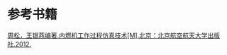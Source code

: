 

# 参考书籍

[周松，王银燕编著.内燃机工作过程仿真技术[M].北京：北京航空航天大学出版社.2012.](https://book.duxiu.com/bookDetail.jsp?dxNumber=000008330103&d=114958C2A66D6F308051F36772C97978&fenlei=1813060106&sw=%E5%86%85%E7%87%83%E6%9C%BA%E5%B7%A5%E4%BD%9C%E8%BF%87%E7%A8%8B%E4%BB%BF%E7%9C%9F%E6%8A%80%E6%9C%AF)
